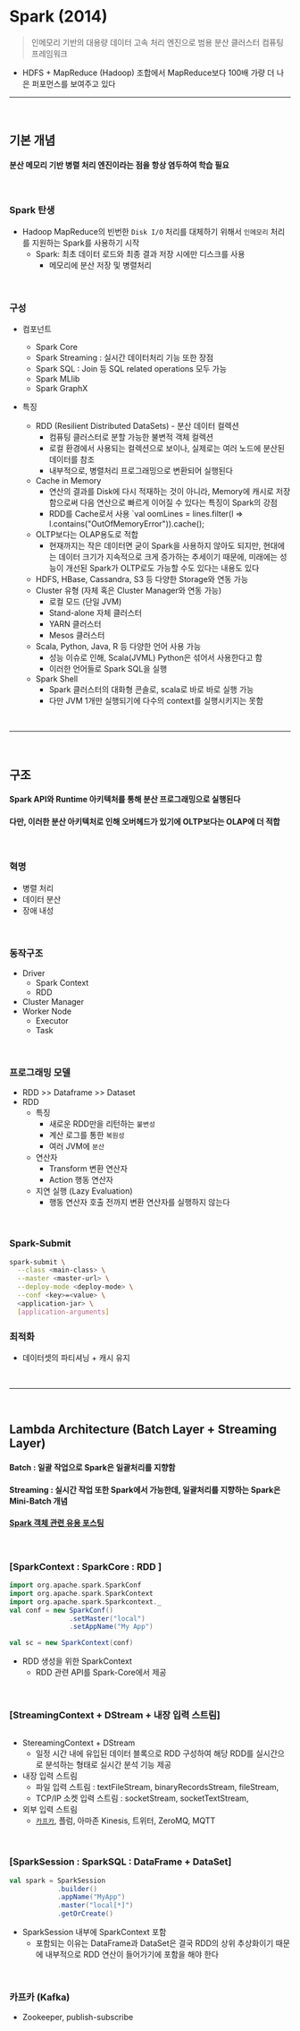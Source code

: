 # Spark (2014)
> 인메모리 기반의 대용량 데이터 고속 처리 엔진으로 범용 분산 클러스터 컴퓨팅 프레임워크
* HDFS + MapReduce (Hadoop) 조합에서 MapReduce보다 100배 가량 더 나은 퍼포먼스를 보여주고 있다

<hr>
<br>

## 기본 개념
#### 분산 메모리 기반 병렬 처리 엔진이라는 점을 항상 염두하여 학습 필요

<br>

### Spark 탄생
* Hadoop MapReduce의 빈번한 `Disk I/O` 처리를 대체하기 위해서 `인메모리` 처리를 지원하는 Spark를 사용하기 시작
  * Spark: 최초 데이터 로드와 최종 결과 저장 시에만 디스크를 사용 
    * 메모리에 분산 저장 및 병렬처리

<br>

### 구성
* 컴포넌트
  * Spark Core
  * Spark Streaming : 실시간 데이터처리 기능 또한 장점
  * Spark SQL : Join 등 SQL related operations 모두 가능 
  * Spark MLlib
  * Spark GraphX

* 특징
  * RDD (Resilient Distributed DataSets) - 분산 데이터 컬렉션
    * 컴퓨팅 클러스터로 분할 가능한 불변적 객체 컬렉션
    * 로컬 환경에서 사용되는 컬렉션으로 보이나, 실제로는 여러 노드에 분산된 데이터를 참조
    * 내부적으로, 병렬처리 프로그래밍으로 변환되어 실행된다
  * Cache in Memory
    * 연산의 결과를 Disk에 다시 적재하는 것이 아니라, Memory에 캐시로 저장함으로써 다음 연산으로 빠르게 이어질 수 있다는 특징이 Spark의 강점
    * RDD를 Cache로서 사용 `val oomLines = lines.filter(l => l.contains("OutOfMemoryError")).cache();
  * OLTP보다는 OLAP용도로 적합
    * 현재까지는 작은 데이터면 굳이 Spark을 사용하지 않아도 되지만, 현대에는 데이터 크기가 지속적으로 크게 증가하는 추세이기 때문에, 미래에는 성능이 개선된 Spark가 OLTP로도 가능할 수도 있다는 내용도 있다
  * HDFS, HBase, Cassandra, S3 등 다양한 Storage와 연동 가능
  * Cluster 유형 (자체 혹은 Cluster Manager와 연동 가능)
    * 로컬 모드 (단일 JVM)
    * Stand-alone 자체 클러스터
    * YARN 클러스터
    * Mesos 클러스터
  * Scala, Python, Java, R 등 다양한 언어 사용 가능
    * 성능 이슈로 인해, Scala(JVML) Python은 섞어서 사용한다고 함
    * 이러한 언어들로 Spark SQL을 실행
  * Spark Shell
    * Spark 클러스터의 대화형 콘솔로, scala로 바로 바로 실행 가능
    * 다만 JVM 1개만 실행되기에 다수의 context를 실행시키지는 못함

<br>
<hr>
<br>

## 구조 
#### Spark API와 Runtime 아키텍처를 통해 분산 프로그래밍으로 실행된다
#### 다만, 이러한 분산 아키텍처로 인해 오버헤드가 있기에 OLTP보다는 OLAP에 더 적합

<br>

### 혁명
* 병렬 처리
* 데이터 분산
* 장애 내성

<br>

### 동작구조
* Driver
  * Spark Context
  * RDD
* Cluster Manager
* Worker Node
  * Executor
  * Task

<br>

### 프로그래밍 모델
* RDD >> Dataframe >> Dataset
* RDD
  * 특징 
    * 새로운 RDD만을 리턴하는 `불변성`
    * 계산 로그를 통한 `복원성`
    * 여러 JVM에 `분산`
  * 연산자 
    * Transform 변환 연산자 
    * Action 행동 연산자
  * 지연 실행 (Lazy Evaluation)
    * 행동 연산자 호출 전까지 변환 연산자를 실행하지 않는다

<br>

### Spark-Submit
```bash
spark-submit \
  --class <main-class> \
  --master <master-url> \
  --deploy-mode <deploy-mode> \
  --conf <key>=<value> \
  <application-jar> \
  [application-arguments]
```

### 최적화
* 데이터셋의 파티셔닝 + 캐시 유지


<br>
<hr>
<br>

## Lambda Architecture (Batch Layer + Streaming Layer)
#### Batch : 일괄 작업으로 Spark은 일괄처리를 지향함
#### Streaming : 실시간 작업 또한 Spark에서 가능한데, 일괄처리를 지향하는 Spark은 Mini-Batch 개념
#### [Spark 객체 관련 유용 포스팅](https://12bme.tistory.com/432)

<br>

### [SparkContext : SparkCore : RDD ]
```scala
import org.apache.spark.SparkConf 
import org.apache.spark.SparkContext 
import org.apache.spark.Sparkcontext._ 
val conf = new SparkConf()
               .setMaster("local")
               .setAppName("My App") 

val sc = new SparkContext(conf)
```
* RDD 생성을 위한 SparkContext
  * RDD 관련 API를 Spark-Core에서 제공

<br>

### [StreamingContext + DStream + 내장 입력 스트림]
```scala

```
* StereamingContext + DStream
  * 일정 시간 내에 유입된 데이터 블록으로 RDD 구성하여 해당 RDD를 실시간으로 분석하는 형태로 실시간 분석 기능 제공
* 내장 입력 스트림
  * 파일 입력 스트림 : textFileStream, binaryRecordsStream, fileStream, 
  * TCP/IP 소켓 입력 스트림 : socketStream, socketTextStream, 
* 외부 입력 스트림
  * [`카프카`](http://kafka.apache.org/documentation.html#introduction), 플럼, 아마존 Kinesis, 트위터, ZeroMQ, MQTT

<br>

### [SparkSession : SparkSQL : DataFrame + DataSet]
```scala
val spark = SparkSession
            .builder() 
            .appName("MyApp") 
            .master("local[*]") 
            .getOrCreate()
```
* SparkSession 내부에 SparkContext 포함
  * 포함되는 이유는 DataFrame과 DataSet은 결국 RDD의 상위 추상화이기 때문에 내부적으로 RDD 연산이 들어가기에 포함을 해야 한다

<br>

### 카프카 (Kafka)
* Zookeeper, publish-subscribe
